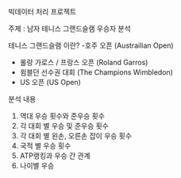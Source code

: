 빅데이터 처리 프로젝트 

주제 : 남자 테니스 그랜드슬램 우승자 분석

테니스 그랜드슬램 이란?
-호주 오픈 (Austrailian Open)
- 롤랑 가로스 / 프랑스 오픈 (Roland Garros)
- 윔블던 선수권 대회 (The Champions Wimbledon)
- US 오픈 (US Open)

분석 내용
1. 역대 우승 횟수와 준우승 횟수
2. 각 대회 별 우승 및 준우승 횟수
3. 각 대회 별 왼손, 오른손 잡이 우승 횟수
4. 국적 별 우승 횟수
5. ATP랭킹과 우승 간 관계
6. 나이별 우승

